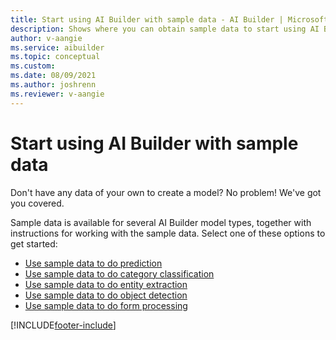 ```yaml
---
title: Start using AI Builder with sample data - AI Builder | Microsoft Docs
description: Shows where you can obtain sample data to start using AI Builder.
author: v-aangie
ms.service: aibuilder
ms.topic: conceptual
ms.custom:
ms.date: 08/09/2021
ms.author: joshrenn
ms.reviewer: v-aangie
---
```


# Start using AI Builder with sample data

Don't have any data of your own to create a model? No problem! We've got you covered.

Sample data is available for several AI Builder model types, together with instructions for working with the sample data. Select one of these options to get started:

- [Use sample data to do prediction](prediction-sample-data.md)
- [Use sample data to do category classification](text-classification-sample-data.md)
- [Use sample data to do entity extraction](entity-extraction-sample-data.md)
- [Use sample data to do object detection](object-detection-sample-data.md)
- [Use sample data to do form processing](form-processing-sample-data.md)


[!INCLUDE[footer-include](includes/footer-banner.md)]